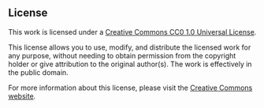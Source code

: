 ## License
This work is licensed under a [Creative Commons CC0 1.0 Universal License](https://creativecommons.org/publicdomain/zero/1.0/).

This license allows you to use, modify, and distribute the licensed work for any purpose, without needing to obtain permission from the copyright holder or give attribution to the original author(s). The work is effectively in the public domain.

For more information about this license, please visit the [Creative Commons website](https://creativecommons.org/).
